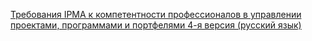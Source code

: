 [Требования IPMA к компетентности профессионалов в управлении проектами, программами и портфелями 4-я версия (русский язык)](https://www.sovnet.ru/media/Main/Publication/2020-08-05/ICB%204_0%20%D1%80%D1%83%D1%81%D1%81%D0%BA%D0%B8%D0%B8%CC%86.pdf)
